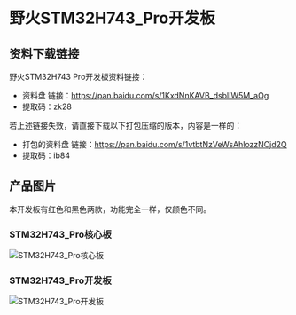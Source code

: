 []()

# 野火STM32H743_Pro开发板

## 资料下载链接
野火STM32H743 Pro开发板资料链接：
* 资料盘 链接：https://pan.baidu.com/s/1KxdNnKAVB_dsblIW5M_aOg 
* 提取码：zk28 



若上述链接失效，请直接下载以下打包压缩的版本，内容是一样的：
* 打包的资料盘 链接：https://pan.baidu.com/s/1vtbtNzVeWsAhlozzNCjd2Q 
* 提取码：ib84 






## 产品图片
本开发板有红色和黑色两款，功能完全一样，仅颜色不同。

### STM32H743_Pro核心板
![STM32H743_Pro核心板](https://raw.githubusercontent.com/wiki/Embdefire/products/images/STM32系列产品/STM32H743_Pro开发板/STM32H743_Pro核心板.jpg)

### STM32H743_Pro开发板
![STM32H743_Pro开发板](https://raw.githubusercontent.com/wiki/Embdefire/products/images/STM32系列产品/STM32H743_Pro开发板/STM32H743_Pro开发板.jpg)